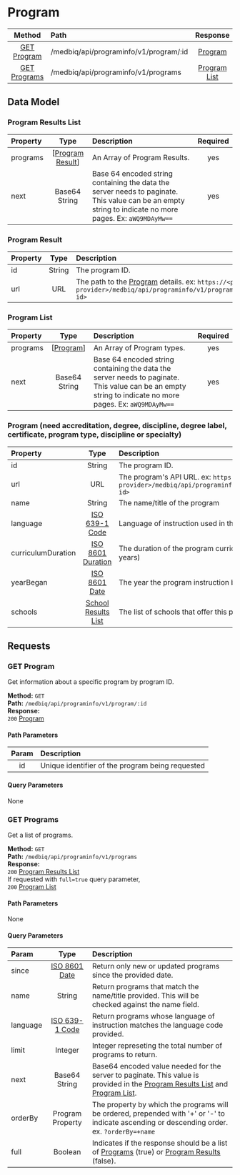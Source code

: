 # Program
|     Method                      |       Path                                  |         Response                    |
|    :------:                     |       :--                                   |       :----------:                  |
|  [GET Program](#get-program)    |    /medbiq/api/programinfo/v1/program/:id   |      [Program](#program-1)          |  
|  [GET Programs](#get-programs)  |      /medbiq/api/programinfo/v1/programs    |    [Program List](#program-list)    |  


## Data Model

### Program Results List
|   Property  |                    Type                 |              Description                         | Required |
|   :------   |                    :--:                 |              :----------                         |  :--:    |
|   programs  |  \[[Program Result](#program-result)\]  |        An Array of Program Results.              |   yes    |
|     next    |      Base64 String                      | Base 64 encoded string containing the data the server needs to paginate. This value can be an empty string to indicate no more pages. Ex: `aWQ9MDAyMw==`  |   yes   |


### Program Result
|      Property      |           Type             |                     Description                      |   Required   |
|      :------       |           :--:             |                     :----------                      |     :--:     |
|         id         |          String            |                   The program ID.                    |     yes      |
|        url         |           URL              |    The path to the [Program](#program-1) details.  ex: `https://<program provider>/medbiq/api/programinfo/v1/program/<program id>`    |     yes      |


### Program List
|   Property  |         Type                 |                        Description                         | Required |
|   :------   |         :--:                 |                        :----------                         |  :--:    |
|   programs  |  \[[Program](#program-1)\]   |                  An Array of Program types.                |   yes    |
|     next    |      Base64 String           | Base 64 encoded string containing the data the server needs to paginate. This value can be an empty string to indicate no more pages. Ex: `aWQ9MDAyMw==`  |   yes   |

### Program (need accreditation, degree, discipline, degree label, certificate, program type, discipline or specialty)
|      Property      |           Type             |                     Description                      |   Required   |
|      :------       |           :--:             |                     :----------                      |     :--:     |
|         id         |          String            |                   The program ID.                    |     yes      |
|        url         |          URL               |   The program's API URL. ex: `https://<program provider>/medbiq/api/programinfo/v1/program/<program id>`  |  yes |
|       name         |           String           |            The name/title of the program             |     yes      |
|    language        | [ISO 639-1 Code](https://www.loc.gov/standards/iso639-2/php/code_list.php)  |     Language of instruction used in the program. | no |
| curriculumDuration | [ISO 8601 Duration](https://en.wikipedia.org/wiki/ISO_8601) |  The duration of the program curriculum. ex: `P4Y` (4 years)  |  no  |
|     yearBegan      | [ISO 8601 Date](https://en.wikipedia.org/wiki/ISO_8601) |  The year the program instruction began. ex: `2002`  |  no  |
|     schools        | [School Results List](https://github.com/medbiq/medbiq/blob/master/api/programinfo/v1/school/school.md#school-results-list) |  The list of schools that offer this program.  |  yes   |

## Requests
### GET Program
Get information about a specific program by program ID.  
  
__Method:__  `GET`  
__Path:__ `/medbiq/api/programinfo/v1/program/:id`  
__Response:__   
`200` [Program](#program-1)  

#### Path Parameters
|   Param    |           Description                                                      |
|   :---:    |          :------------                                                     |
|    id      |      Unique identifier of the program being requested                      |

#### Query Parameters
None


### GET Programs
Get a list of programs.  
  
__Method:__  `GET`  
__Path:__ `/medbiq/api/programinfo/v1/programs`  
__Response:__   
`200` [Program Results List](#program-results-list)  
If requested with `full=true` query parameter,  
`200` [Program List](#program-list)  

#### Path Parameters
None

#### Query Parameters
| Param    |   Type   |  Description    |
| :---     |   :--:   | :------------   |
| since    | [ISO 8601 Date](https://en.wikipedia.org/wiki/ISO_8601) |  Return only new or updated programs since the provided date.  | 
| name     |  String  |  Return programs that match the name/title provided. This will be checked against the name field. |
| language | [ISO 639-1 Code](https://www.loc.gov/standards/iso639-2/php/code_list.php) |  Return programs whose language of instruction matches the language code provided. |
| limit    |  Integer |  Integer represeting the total number of programs to return. |
| next     |  Base64 String  |   Base64 encoded value needed for the server to paginate. This value is provided in the [Program Results List](#program-results-list) and [Program List](#program-list).  |
| orderBy  |  Program Property  |  The property by which the programs will be ordered, prepended with '+' or '-' to indicate ascending or descending order. ex. `?orderBy=+name`  |
| full     |  Boolean |  Indicates if the response should be a list of [Programs](#program-1) (true) or [Program Results](#program-result) (false). |
